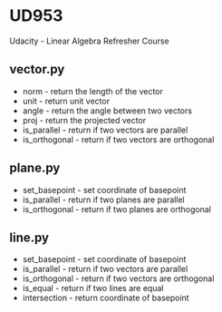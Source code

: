 # UD953
Udacity - Linear Algebra Refresher Course

## vector.py
* norm - return the length of the vector
* unit - return unit vector
* angle - return the angle between two vectors
* proj - return the projected vector 
* is_parallel - return if two vectors are parallel
* is_orthogonal - return if two vectors are orthogonal

## plane.py
* set_basepoint - set coordinate of basepoint 
* is_parallel - return if two planes are parallel
* is_orthogonal - return if two planes are orthogonal

## line.py
* set_basepoint - set coordinate of basepoint
* is_parallel - return if two vectors are parallel
* is_orthogonal - return if two vectors are orthogonal
* is_equal - return if two lines are equal
* intersection - return coordinate of basepoint
